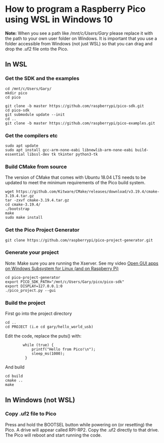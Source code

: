 # How to program a Raspberry Pico using WSL in Windows 10

**Note:** When you see a path like _/mnt/c/Users/Gary_ please replace it with the path to your own user folder on Windows. It is important that you use a folder accessible from Windows (not just WSL) so that you can drag and drop the .uf2 file onto the Pico.

## In WSL
### Get the SDK and the examples
```
cd /mnt/c/Users/Gary/
mkdir pico
cd pico

git clone -b master https://github.com/raspberrypi/pico-sdk.git
cd pico-sdk
git submodule update --init
cd ..
git clone -b master https://github.com/raspberrypi/pico-examples.git
```
### Get the compilers etc
```
sudo apt update
sudo apt install gcc-arm-none-eabi libnewlib-arm-none-eabi build-essential libssl-dev tk tkinter python3-tk
```

### Build CMake from source
The version of CMake that comes with Ubuntu 18.04 LTS needs to be updated to meet the minimum requirements of the Pico build system.

```
wget https://github.com/Kitware/CMake/releases/download/v3.19.4/cmake-3.19.4.tar.gz
tar -zxvf cmake-3.19.4.tar.gz
cd cmake-3.19.4/
./bootstrap
make
sudo make install
```

### Get the Pico Project Generator

```
git clone https://github.com/raspberrypi/pico-project-generator.git
```

### Generate your project

Note: Make sure you are running the Xserver. See my video [Open GUI apps on Windows Subsystem for Linux (and on Raspberry Pi)](https://www.youtube.com/watch?v=ymV7j003ETA)

```
cd pico-project-generator
export PICO_SDK_PATH="/mnt/c/Users/Gary/pico/pico-sdk"
export DISPLAY=127.0.0.1:0
./pico_project.py --gui
```

### Build the project
First go into the project directory
```
cd ..
cd PROJECT (i.e cd gary/hello_world_usb)
```
Edit the code, replace the puts() with:
```
        while (true) {
            printf("Hello from Pico!\n");
            sleep_ms(1000);
         }
```
And build
```
cd build
cmake ..
make
```

## In Windows (not WSL)
### Copy .uf2 file to Pico

Press and hold the BOOTSEL button while powering on (or resetting) the Pico. A drive will appear called RPI-RP2. Copy the .uf2 directly to that drive. The Pico will reboot and start running the code.
